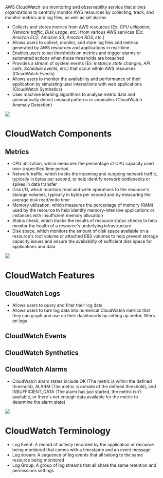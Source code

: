 AWS CloudWatch is a monitoring and observability service that allows organizations to centrally monitor AWS resources by collecting, track, and monitor metrics and log files, as well as set alarms

* Collects and stores metrics from AWS resources (Ex: *CPU utilization*, *Network traffic*, *Disk usage*, *etc.*) from various AWS services (Ex: *Amazon EC2*, *Amazon S3*, *Amazon RDS*, *etc.*)
* Allows users to collect, monitor, and store log files and metrics generated by AWS resources and applications in real-time
* Enables users to set thresholds on metrics and trigger alarms or automated actions when those thresholds are breached
* Provides a stream of system events (Ex: *Instance state changes*, *API calls*, *Schedule events*, *etc.*) that occur within AWS resources (CloudWatch Events)
* Allows users to monitor the availability and performance of their application by simulating user interactions with web applications (CloudWatch Synthetics)
* Uses machine learning algorithms to analyse metric data and automatically detect unusual patterns or anomalies (CloudWatch Anomaly Detection)

![](https://github.com/JonmarCorpuz/SecondBrain/blob/main/Assets/Whitespace.png)

# CloudWatch Components

## Metrics

* CPU utilization, which measures the percentage of CPU capacity used over a specified time period
* Network traffic, which tracks the incoming and outgoing network traffic, typically in bytes per second, to help identify network bottlenecks or spikes in data transfer
* Disk I/O, which monitors read and write operations to the resource's storage volumes, typically in bytes per second and by measuring the average disk read/write time
* Memory utilization, which measures the percentage of memory (RAM) used by the resource to help identify memory-intensive applications or instances with insufficient memory allocation
* Status check, which tracks the results of resource status checks to help monitor the health of a resource's underlying infrastructure
* Disk space, which monitors the amount of disk space available on a resource's root volume or attached EBS volumes to help prevent storage capacity issues and ensure the availability of sufficient disk space for applications and data

![](https://github.com/JonmarCorpuz/SecondBrain/blob/main/Assets/Whitespace.png)

# CloudWatch Features

## CloudWatch Logs

* Allows users to query and filter their log data
* Allows users to turn log data into numerical CloudWatch metrics that they can graph and use on their dashboards by setting up metric filters on logs

## CloudWatch Events

## CloudWatch Synthetics

## CloudWatch Alarms

* CloudWatch alarm states include OK (The metric is within the defined threshold), ALARM (The metric is outside of the defined threshold), and INSUFFICIENT_DATA (The alarm has just started, the metric isn't available, or there's not enough data available for the metric to determine the alarm state)

![](https://github.com/JonmarCorpuz/SecondBrain/blob/main/Assets/Whitespace.png)

# CloudWatch Terminology

* Log Event: A record of activity recorded by the application or resource being monitored that comes with a timestamp and an event message
* Log stream: A sequence of log events that all belong to the same resource being monitored
* Log Group: A group of log streams that all share the same retention and permissions settings
